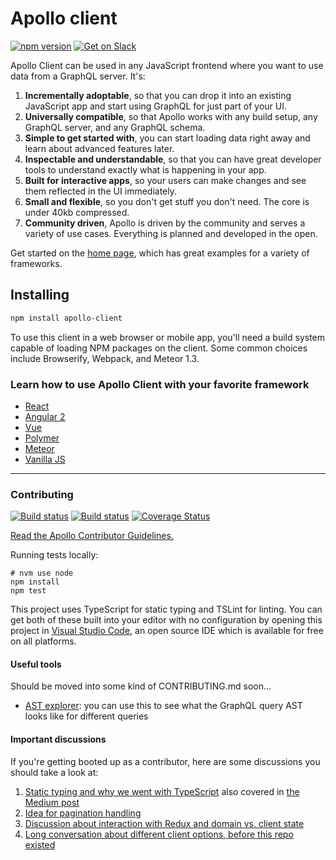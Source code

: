 # Apollo client

[![npm version](https://badge.fury.io/js/apollo-client.svg)](https://badge.fury.io/js/apollo-client)
[![Get on Slack](https://img.shields.io/badge/slack-join-orange.svg)](http://www.apollostack.com/#slack)

Apollo Client can be used in any JavaScript frontend where you want to use data from a GraphQL server. It's:

1. **Incrementally adoptable**, so that you can drop it into an existing JavaScript app and start using GraphQL for just part of your UI.
2. **Universally compatible**, so that Apollo works with any build setup, any GraphQL server, and any GraphQL schema.
2. **Simple to get started with**, you can start loading data right away and learn about advanced features later.
3. **Inspectable and understandable**, so that you can have great developer tools to understand exactly what is happening in your app.
4. **Built for interactive apps**, so your users can make changes and see them reflected in the UI immediately.
4. **Small and flexible**, so you don't get stuff you don't need. The core is under 40kb compressed.
5. **Community driven**, Apollo is driven by the community and serves a variety of use cases. Everything is planned and developed in the open.

Get started on the [home page](http://dev.apollodata.com/), which has great examples for a variety of frameworks.

## Installing

```txt
npm install apollo-client
```

To use this client in a web browser or mobile app, you'll need a build system capable of loading NPM packages on the client. Some common choices include Browserify, Webpack, and Meteor 1.3.

### Learn how to use Apollo Client with your favorite framework

- [React](http://dev.apollodata.com/react/)
- [Angular 2](http://dev.apollodata.com/angular2/)
- [Vue](https://github.com/Akryum/vue-apollo)
- [Polymer](https://github.com/aruntk/polymer-apollo)
- [Meteor](http://dev.apollodata.com/core/meteor.html)
- [Vanilla JS](http://dev.apollodata.com/core/)

---

### Contributing

[![Build status](https://travis-ci.org/apollostack/apollo-client.svg?branch=master)](https://travis-ci.org/apollostack/apollo-client)
[![Build status](https://ci.appveyor.com/api/projects/status/ajdf70delshw2ire/branch/master?svg=true)](https://ci.appveyor.com/project/stubailo/apollo-client/branch/master)
[![Coverage Status](https://coveralls.io/repos/github/apollostack/apollo-client/badge.svg?branch=master)](https://coveralls.io/github/apollostack/apollo-client?branch=master)

[Read the Apollo Contributor Guidelines.](CONTRIBUTING.md)

Running tests locally:

```
# nvm use node
npm install
npm test
```

This project uses TypeScript for static typing and TSLint for linting. You can get both of these built into your editor with no configuration by opening this project in [Visual Studio Code](https://code.visualstudio.com/), an open source IDE which is available for free on all platforms.

#### Useful tools

Should be moved into some kind of CONTRIBUTING.md soon...

- [AST explorer](https://astexplorer.net/): you can use this to see what the GraphQL query AST looks like for different queries

#### Important discussions

If you're getting booted up as a contributor, here are some discussions you should take a look at:

1. [Static typing and why we went with TypeScript](https://github.com/apollostack/apollo-client/issues/6) also covered in [the Medium post](https://medium.com/apollo-stack/javascript-code-quality-with-free-tools-9a6d80e29f2d#.k32z401au)
1. [Idea for pagination handling](https://github.com/apollostack/apollo-client/issues/26)
1. [Discussion about interaction with Redux and domain vs. client state](https://github.com/apollostack/apollo-client/issues/98)
1. [Long conversation about different client options, before this repo existed](https://github.com/apollostack/apollo/issues/1)

